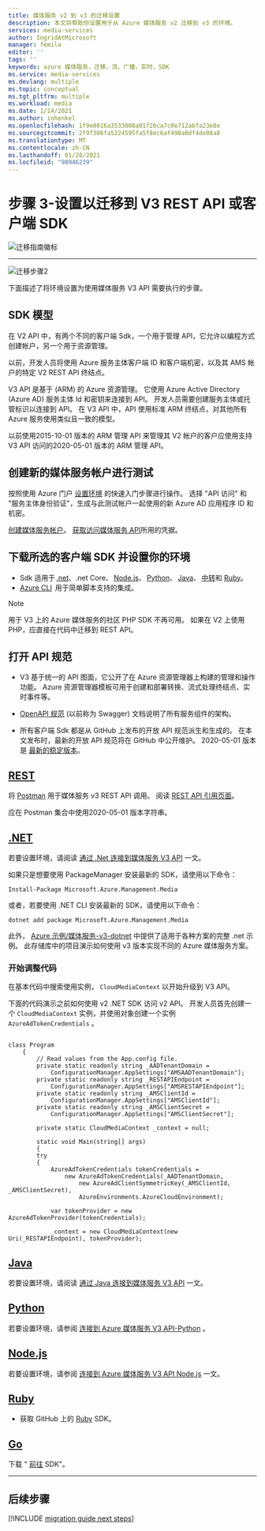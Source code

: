 ```yaml
---
title: 媒体服务 v2 到 v3 的迁移设置
description: 本文将帮助你设置用于从 Azure 媒体服务 v2 迁移到 v3 的环境。
services: media-services
author: IngridAtMicrosoft
manager: femila
editor: ''
tags: ''
keywords: azure 媒体服务，迁移，流，广播，实时，SDK
ms.service: media-services
ms.devlang: multiple
ms.topic: conceptual
ms.tgt_pltfrm: multiple
ms.workload: media
ms.date: 1/14/2021
ms.author: inhenkel
ms.openlocfilehash: 1f9e0816a3533008a01f26ca7c0e712abfa23e8e
ms.sourcegitcommit: 2f9f306fa5224595fa5f8ec6af498a0df4de08a8
ms.translationtype: MT
ms.contentlocale: zh-CN
ms.lasthandoff: 01/28/2021
ms.locfileid: "98946239"
---
```

# <a name="step-3---set-up-to-migrate-to-the-v3-rest-api-or-client-sdk"></a>步骤 3-设置以迁移到 V3 REST API 或客户端 SDK

![迁移指南徽标](./media/migration-guide/azure-media-services-logo-migration-guide.svg)

<hr color="#5ea0ef" size="10">

![迁移步骤2](./media/migration-guide/steps-3.svg)

下面描述了将环境设置为使用媒体服务 V3 API 需要执行的步骤。

## <a name="sdk-model"></a>SDK 模型

在 V2 API 中，有两个不同的客户端 Sdk，一个用于管理 API，它允许以编程方式创建帐户，另一个用于资源管理。

以前，开发人员将使用 Azure 服务主体客户端 ID 和客户端机密，以及其 AMS 帐户的特定 V2 REST API 终结点。

V3 API 是基于 (ARM) 的 Azure 资源管理。 它使用 Azure Active Directory (Azure AD) 服务主体 Id 和密钥来连接到 API。 开发人员需要创建服务主体或托管标识以连接到 API。 在 V3 API 中，API 使用标准 ARM 终结点，对其他所有 Azure 服务使用类似且一致的模型。

以前使用2015-10-01 版本的 ARM 管理 API 来管理其 V2 帐户的客户应使用支持 V3 API 访问的2020-05-01 版本的 ARM 管理 API。

## <a name="create-a-new-media-services-account-for-testing"></a>创建新的媒体服务帐户进行测试

按照使用 Azure 门户 [设置环境](how-to-set-azure-subscription.md?tabs=portal) 的快速入门步骤进行操作。 选择 "API 访问" 和 "服务主体身份验证"，生成与此测试帐户一起使用的新 Azure AD 应用程序 ID 和机密。

[创建媒体服务帐户](create-account-howto.md?tabs=portal)。
[获取访问媒体服务 API](access-api-howto.md?tabs=portal)所用的凭据。

## <a name="download-client-sdk-of-your-choice-and-set-up-your-environment"></a>下载所选的客户端 SDK 并设置你的环境

- Sdk 适用于 [.net](https://docs.microsoft.com/dotnet/api/overview/azure/mediaservices/management?view=azure-dotnet&preserve-view=true)、.net Core、 [Node.js](https://docs.microsoft.com/javascript/api/overview/azure/mediaservices/management?view=azure-node-latest&preserve-view=true)、 [Python](https://docs.microsoft.com/python/api/overview/azure/mediaservices/management?view=azure-python&preserve-view=true)、 [Java](https://docs.microsoft.com/java/api/overview/azure/mediaservices/management?view=azure-java-stable&preserve-view=true)、 [中转](https://godoc.org/github.com/Azure/azure-sdk-for-go/services/mediaservices/mgmt/2018-07-01/media)和 [Ruby](https://github.com/Azure/azure-sdk-for-ruby/blob/master/README.md)。
- [Azure CLI](https://docs.microsoft.com/cli/azure/ams?view=azure-cli-latest&preserve-view=true)  用于简单脚本支持的集成。

> [!NOTE]
> 用于 V3 上的 Azure 媒体服务的社区 PHP SDK 不再可用。 如果在 V2 上使用 PHP，应直接在代码中迁移到 REST API。

## <a name="open-api-specifications"></a>打开 API 规范

- V3 基于统一的 API 图面，它公开了在 Azure 资源管理器上构建的管理和操作功能。 Azure 资源管理器模板可用于创建和部署转换、流式处理终结点、实时事件等。

- [OpenAPI 规范](https://github.com/Azure/azure-rest-api-specs/tree/master/specification/mediaservices/resource-manager/Microsoft.Media/stable/2020-05-01) (以前称为 Swagger) 文档说明了所有服务组件的架构。

- 所有客户端 Sdk 都是从 GitHub 上发布的开放 API 规范派生和生成的。 在本文发布时，最新的开放 API 规范将在 GitHub 中公开维护。 2020-05-01 版本是 [最新的稳定版本](https://github.com/Azure/azure-rest-api-specs/tree/master/specification/mediaservices/resource-manager/Microsoft.Media/stable/2020-05-01)。

## <a name="rest"></a>[REST](#tab/rest)

将 [Postman](https://docs.microsoft.com/azure/media-services/latest/media-rest-apis-with-postman) 用于媒体服务 v3 REST API 调用。
阅读 [REST API 引用页面](https://docs.microsoft.com/rest/api/media/)。

应在 Postman 集合中使用2020-05-01 版本字符串。

## <a name="net"></a>[.NET](#tab/net)

若要设置环境，请阅读 [通过 .Net 连接到媒体服务 V3 API](configure-connect-dotnet-howto.md) 一文。

如果只是想要使用 PackageManager 安装最新的 SDK，请使用以下命令：

```Install-Package Microsoft.Azure.Management.Media```

或者，若要使用 .NET CLI 安装最新的 SDK，请使用以下命令：

```dotnet add package Microsoft.Azure.Management.Media```

此外， [Azure 示例/媒体服务-v3-dotnet](https://github.com/Azure-Samples/media-services-v3-dotnet) 中提供了适用于各种方案的完整 .net 示例。 此存储库中的项目演示如何使用 v3 版本实现不同的 Azure 媒体服务方案。

### <a name="get-started-adjusting-your-code"></a>开始调整代码

在基本代码中搜索使用实例， `CloudMediaContext` 以开始升级到 V3 API。

下面的代码演示之前如何使用 v2 .NET SDK 访问 v2 API。 开发人员首先创建一个 `CloudMediaContext` 实例，并使用对象创建一个实例 `AzureAdTokenCredentials` 。

```dotnet

class Program
    {
        // Read values from the App.config file.
        private static readonly string _AADTenantDomain =
            ConfigurationManager.AppSettings["AMSAADTenantDomain"];
        private static readonly string _RESTAPIEndpoint =
            ConfigurationManager.AppSettings["AMSRESTAPIEndpoint"];
        private static readonly string _AMSClientId =
            ConfigurationManager.AppSettings["AMSClientId"];
        private static readonly string _AMSClientSecret =
            ConfigurationManager.AppSettings["AMSClientSecret"];

        private static CloudMediaContext _context = null;

        static void Main(string[] args)
        {
        try
        {
            AzureAdTokenCredentials tokenCredentials = 
                new AzureAdTokenCredentials(_AADTenantDomain,
                    new AzureAdClientSymmetricKey(_AMSClientId, _AMSClientSecret),
                    AzureEnvironments.AzureCloudEnvironment);

            var tokenProvider = new AzureAdTokenProvider(tokenCredentials);

            _context = new CloudMediaContext(new Uri(_RESTAPIEndpoint), tokenProvider);

```

## <a name="java"></a>[Java](#tab/java)

若要设置环境，请阅读 [通过 Java 连接到媒体服务 V3 API](configure-connect-java-howto.md) 一文。

## <a name="python"></a>[Python](#tab/python)

若要设置环境，请参阅 [连接到 Azure 媒体服务 V3 API-Python](configure-connect-python-howto.md) 。

## <a name="nodejs"></a>[Node.js](#tab/nodejs)

若要设置环境，请参阅 [连接到 Azure 媒体服务 V3 API Node.js](configure-connect-nodejs-howto.md) 一文。

## <a name="ruby"></a>[Ruby](#tab/ruby)

- 获取 GitHub 上的 [Ruby](https://github.com/Azure/azure-sdk-for-ruby/blob/master/README.md) SDK。

## <a name="go"></a>[Go](#tab/go)

下载 " [前往](https://godoc.org/github.com/Azure/azure-sdk-for-go/services/mediaservices/mgmt/2018-07-01/media) SDK"。

---

## <a name="next-steps"></a>后续步骤

[!INCLUDE [migration guide next steps](./includes/migration-guide-next-steps.md)]